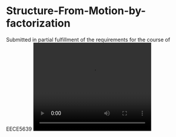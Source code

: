 # Structure-From-Motion-by-factorization
Submitted in partial fulfillment of the requirements for the course of EECE5639
<video width="320" height="240" controls>
  <source src="https://github.com/yashmewada9618/Structure-From-Motion-by-factorization/blob/main/output_vid.webm" type="video/webm">
</video>

